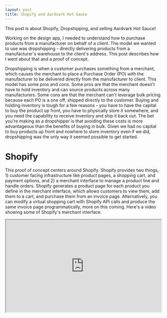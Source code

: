```yaml
---
layout: post
title: Shopify and Aardvark Hot Sauce
---
```


This post is about Shopify, Dropshipping, and selling Aardvark Hot Sauce!

Working on the design app, I needed to understand how to purchase products from a manufacturer on behalf of a client. The model we wanted to use was dropshipping - directly delivering products from a manufacturer's warehouse to the client's address. This post describes how I went about that and a proof of concept.

Dropshipping is when a customer purchases something from a merchant, which causes the merchant to place a Purchase Order (PO) with the manufacturer to be delivered directly from the manufacturer to client. This model has some pros and cons. Some pros are that the merchant doesn't have to hold inventory and can source products across many manufacturers. Some cons are that the merchant can't leverage bulk pricing because each PO is a one off, shipped directly to the customer. Buying and holding inventory is tough for a few reasons - you have to have the capital to buy the product up front, you have to physically store it somewhere, and you need the capability to receive inventory and ship it back out. The bet you're making as a dropshipper is that avoiding these costs is more advantageous than the benefits of buying in bulk. Given we had no capital to buy products up front and nowhere to store inventory even if we did, dropshipping was the only way it seemed possible to get started.

# Shopify

This proof of concept centers around Shopify. Shopify provides two things, 1) customer facing infrastructure like product pages, a shopping cart, and payment options, and 2) a merchant interface to manage a product line and handle orders. Shopify generates a product page for each product you define in the merchant interface, which allows customers to view them, add them to a cart, and purchase them from an invoice page. Alternatively, you can modify a virtual shopping cart with Shopify API calls and produce the same invoice page programmatically, more on this coming. Here's a video showing some of Shopify's merchant interface.

<center>
  <iframe width="100%" height="300px" src="https://youtu.be/embed/XEZgiko-7H0" allowfullscreen="" />
</center>

# Reseller Account

I found a hot sauce wholesaler, Pepper Explosion, which sells hundreds of varieties of hot sauces and other condiments in bulk. I spoke to an account manager of theirs, who granted us a reseller account. We discussed how dropshipping would work and orders would come in. I was kind of amazed at how subjective the Pepper Explosion reseller application process was. 

I found my go to hot sauce, Aardvark, on Pepper Explosion's site and created a Shopify product listing for it in the merchant interface. I listed it for $6.00, and Pepper Explosion's cut was $4.68. Shopify has an extensive plugin system, and one I came across, called Simple Purchase Orders (SPO), let's you manage suppliers and automatically generate and send purchase orders for them when a customer purchases a product. So, I filled in Pepper Explosion's supplier information and associated Aardvark Hot Sauce with them. Here's a video showing the supplier interface.

<center>
  <iframe width="100%" height="300px" src="https://youtu.be/embed/a-TK9fh_G5c" allowfullscreen="" />
</center>

# Shopify's API

Shopify has support for a URL structure that has query string parameters that map product listing IDs to product quantities. This means if you could write an app that knew how to produce the correct URL, you could programmatically generate invoice pages and send them to customers. For example, you can essentially generate a URL like: merchant.shopify.com?hat=1;shirt=2, which will load an invoice page with one hat and two shirts, where those hats and shirts are listings in your Shopify profile. This would let them see the line items, taxes, and total cost, as well as an input form for their credit card. I built a prototype to generate URLs of this form. The app worked by querying Shopify for product listings, and then creating a list of them with buttons to modify the quantity of each. Then there was a Generate button that produced the invoice URL. 

The prototype was interesting because of the implications. For our purposes, we were excited about using a similar process in a virtual 3D environment. The idea was that there would be 3D models of each product listing, and when you clicked them, you'd have the ability to add a product to your cart. Then there'd be a Checkout button that let you purchase the items that you had seen 3D models of. A full, virtual 3D shopping experience, with products and delivery managed via Shopify.

# Conclusion

In the end, I bought exactly one bottle of Aardvark this way. I paid $6 for the hot sauce and another $6 for taxes and shipping. Oops. Not super viable for a single bottle of Aardvark.
